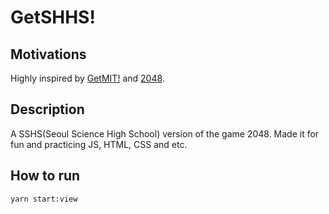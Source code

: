# GetSHHS!
## Motivations
Highly inspired by [GetMIT!](https://github.com/mitchgu/GetMIT) and [2048](https://play2048.co/).
## Description
A SSHS(Seoul Science High School) version of the game 2048. Made it for fun and practicing JS, HTML, CSS and etc.

## How to run
```shell
yarn start:view
```